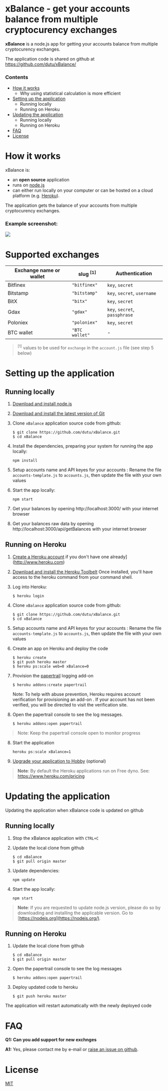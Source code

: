 xBalance - get your accounts balance from multiple cryptocurency exchanges
====================

**xBalance** is a node.js app for getting your accounts balance from multiple cryptocurency exchanges.

The application code is shared on github at https://github.com/dutu/xBalance/

### Contents
* [How it works](#how-it-works)
	* Why using statistical calculation is more efficient
* [Setting up the application](#setting-up-the-application)
    * Running locally
    * Running on Heroku
* [Updating the application](#updating-the-application)
    * Running locally
    * Running on Heroku
* [FAQ](#faq)
* [License](#license) 


# How it works

xBalance is:

- an **open source** application
- runs on [node.js](http://nodejs.org/)
- can either run locally on your computer or can be hosted on a cloud platform (e.g. [Heroku](http://www.heroku.com "Heroku")).

The application gets the balance of your accounts from multiple cryptocurency exchanges. 

### Example screenshot:

![](http://i.imgur.com/HiX3yz4.jpg)


# Supported exchanges

|Exchange name or wallet | slug <sup>[1]</sup> | Authentication               |
| ---	                 |    ---             |    ---                       |
| Bitfinex               | `"bitfinex"`       | `key`, `secret`              |
| Bitstamp               | `"bitstamp"`       | `key`, `secret`, `username`  |
| BitX                   | `"bitx"`           | `key`, `secret`              |
| Gdax                   | `"gdax"`           | `key`, `secret`, `passphrase`|
| Poloniex               | `"poloniex"`       | `key`, `secret`              |
| BTC wallet             | `"BTC wallet"`     | -                            |

><sup>[1]</sup> values to be used for `exchange` in the `account.js` file (see step 5 below)


# Setting up the application

## Running locally

1. [Download and install node.js](http://nodejs.org/)

2. [Download and install the latest version of Git](http://git-scm.com/downloads "Download and install the latest version of Git")

3. Clone `xBalance` application source code from github:

    ```
    $ git clone https://github.com/dutu/xBalance.git
    $ cd xBalance
    ```
4. Install the dependencies, preparing your system for running the app locally:

    ```
    npm install
    ```

5. Setup accounts name and API keyes for your accounts :
    Rename the file `accounts-template.js` to `accounts.js`, then update the file with your own values
    
6. Start the app locally:

    ```
    npm start
    ```

7. Get your balances by opening http://localhost:3000/ with your internet browser

8. Get your balances raw data by opening http://localhost:3000/api/getBalances with your internet browser

    
## Running on Heroku


1. [Create a Heroku account]([https://signup.heroku.com/dc] "Create a Heroku account") if you don't have one already](http://www.heroku.com)

2. [Download and install the Heroku Toolbelt](https://toolbelt.heroku.com/ "Download and install the Heroku Toolbelt")
Once installed, you'll have access to the heroku command from your command shell.

3. Log into Heroku:

    ```
    $ heroku login
    ```
 
4. Clone `xBalance` application source code from github:

    ```
    $ git clone https://github.com/dutu/xBalance.git
    $ cd xBalance
    ```

5. Setup accounts name and API keyes for your accounts :
    Rename the file `accounts-template.js` to `accounts.js`, then update the file with your own values

6. Create an app on Heroku and deploy the code
    
    ```
    $ heroku create
    $ git push heroku master
    $ heroku ps:scale web=0 xBalance=0
    ```
    
7. Provision the [papertrail](https://devcenter.heroku.com/articles/papertrail) logging add-on
    ```
    $ heroku addons:create papertrail
    ```
    
    Note: To help with abuse prevention, Heroku requires account verification for provisioning an add-on . If your account has not been verified, you will be directed to visit the verification site.


7. Open the papertrail console to see the log messages. 
    ```
    $ heroku addons:open papertrail
    ```
> Note: Keep the papertrail console open to monitor progress
    
8. Start the application
    ```
    heroku ps:scale xBalance=1
    ```

10. [Upgrade your application to Hobby](https://dashboard.heroku.com/) (optional)
> **Note**: By default the Heroku applications run on Free dyno. See: https://www.heroku.com/pricing 


# Updating the application

Updating the application when xBalance code is updated on github

## Running locally

1. Stop the xBalance application with `CTRL+C` 

3. Update the local clone from github
    ```
    $ cd xBalance
    $ git pull origin master
    ```

4. Update dependencies:

    ```
    npm update
    ```

5. Start the app locally:

    ```
    npm start
    ```

> **Note**: If you are requested to update node.js version, please do so by downloading and installing the applicable version. Go to [https://nodejs.org](https://nodejs.org/).


## Running on Heroku

1. Update the local clone from github
    ```
    $ cd xBalance
    $ git pull origin master
    ```

2. Open the papertrail console to see the log messages 
    ```
    $ heroku addons:open papertrail
    ```

3. Deploy updated code to heroku 
    ```
    $ git push heroku master
    ```
The application will restart automatically with the newly deployed code 

     
# FAQ

**Q1: Can you add support for new exchnges**

**A1:** Yes, please contact me by e-mail or [raise an issue on github](https://github.com/dutu/xBalance/issues).


# License #

[MIT](LICENSE)
